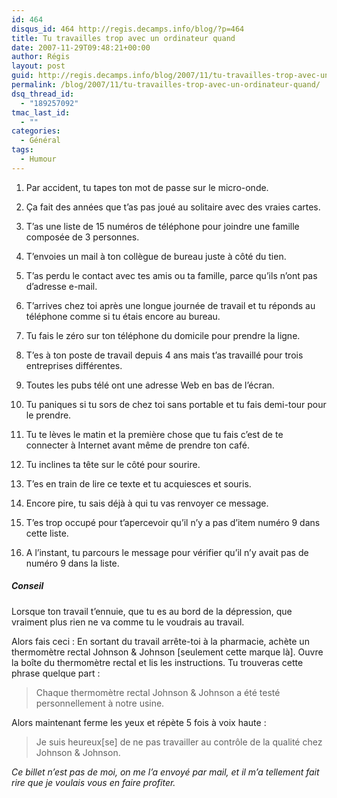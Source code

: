 ```yaml
---
id: 464
disqus_id: 464 http://regis.decamps.info/blog/?p=464
title: Tu travailles trop avec un ordinateur quand
date: 2007-11-29T09:48:21+00:00
author: Régis
layout: post
guid: http://regis.decamps.info/blog/2007/11/tu-travailles-trop-avec-un-ordinateur-quand/
permalink: /blog/2007/11/tu-travailles-trop-avec-un-ordinateur-quand/
dsq_thread_id:
  - "189257092"
tmac_last_id:
  - ""
categories:
  - Général
tags:
  - Humour
---
```

1. Par accident, tu tapes ton mot de passe sur le micro-onde.
  
2. Ça fait des années que t’as pas joué au solitaire avec des vraies cartes.
  
3. T’as une liste de 15 numéros de téléphone pour joindre une famille composée de 3 personnes.
  
4. T’envoies un mail à ton collègue de bureau juste à côté du tien.
  
5. T’as perdu le contact avec tes amis ou ta famille, parce qu’ils n’ont pas d’adresse e-mail.
  
6. T’arrives chez toi après une longue journée de travail et tu réponds au téléphone comme si tu étais encore au bureau.
  
7. Tu fais le zéro sur ton téléphone du domicile pour prendre la ligne.
  
8. T’es à ton poste de travail depuis 4 ans mais t’as travaillé pour trois entreprises différentes.
  
10. Toutes les pubs télé ont une adresse Web en bas de l’écran.
  
11. Tu paniques si tu sors de chez toi sans portable et tu fais demi-tour pour le prendre.
  
12. Tu te lèves le matin et la première chose que tu fais c’est de te connecter à Internet avant même de prendre ton café.
  
13. Tu inclines ta tête sur le côté pour sourire.
  
14. T’es en train de lire ce texte et tu acquiesces et souris.
  
15. Encore pire, tu sais déjà à qui tu vas renvoyer ce message.
  
16. T’es trop occupé pour t’apercevoir qu’il n’y a pas d’item numéro 9 dans cette liste.
  
17. A l’instant, tu parcours le message pour vérifier qu’il n’y avait pas de numéro 9 dans la liste. 

##### Conseil

Lorsque ton travail t’ennuie, que tu es au bord de la dépression, que vraiment plus rien ne va comme tu le voudrais au travail. 

Alors fais ceci : En sortant du travail arrête-toi à la pharmacie, achète un thermomètre rectal Johnson & Johnson [seulement cette marque là]. Ouvre la boîte du thermomètre rectal et lis les instructions. Tu trouveras cette phrase quelque part : 

> Chaque thermomètre rectal Johnson & Johnson a été testé personnellement à notre usine. 

Alors maintenant ferme les yeux et répète 5 fois à voix haute : 

> Je suis heureux[se] de ne pas travailler au contrôle de la qualité chez Johnson & Johnson. 

_Ce billet n’est pas de moi, on me l’a envoyé par mail, et il m’a tellement fait rire que je voulais vous en faire profiter._
